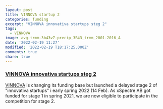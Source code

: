 ```yaml
---
layout: post
title: VINNOVA startup 2
categories: funding
excerpt: "VINNOVA innovativa startups steg 2"
tags:
  - VINNOVA
image: avg-trmm-3b43v7-precip_3B43_trmm_2001-2016_A
date: '2022-02-19 11:27'
modified: '2022-02-19 T18:17:25.000Z'
comments: true
share: true
---
```


### [VINNOVA innovativa startups steg 2](https://www.vinnova.se/e/innovativa-startups/innovativa-startups-steg-2-hosten-2021/)

[VINNOVA](https://www.vinnova.se) is changing its funding base but launched a delayed stage 2 of "innovativa startups" i early spring 2022 (14 Feb). As xSpectre AB got funded for stage 1 in spring 2021, we are now eligible to participate in the competition for stage 2. 

